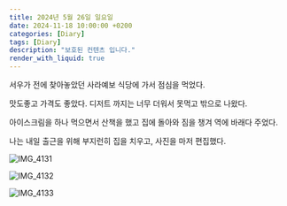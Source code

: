 ```yaml
---
title: 2024년 5월 26일 일요일
date: 2024-11-18 10:00:00 +0200
categories: [Diary]
tags: [Diary]
description: "보호된 컨텐츠 입니다."
render_with_liquid: true
---
```



서우가 전에 찾아놓았던 사라예보 식당에 가서 점심을 먹었다.



맛도좋고 가격도 좋았다. 디저트 까지는 너무 더워서 못먹고 밖으로 나왔다.



아이스크림을 하나 먹으면서 산책을 했고 집에 돌아와 짐을 챙겨 역에 바래다 주었다.



나는 내일 출근을 위해 부지런히 집을 치우고, 사진을 마저 편집했다.



![IMG_4131](/assets/images/IMG_4131.JPG)

![IMG_4132](/assets/images/IMG_4132.JPG)

![IMG_4133](/assets/images/IMG_4133.JPG)
